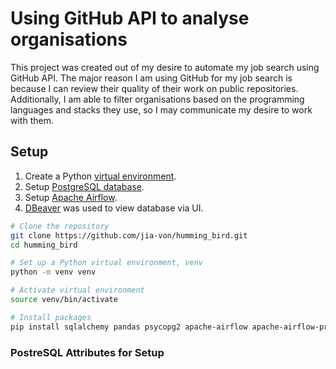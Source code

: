 # Using GitHub API to analyse organisations
This project was created out of my desire to automate my job search using GitHub API. The major reason I am using GitHub for my job search is because I can review their quality of their work on public repositories. Additionally, I am able to filter organisations based on the programming languages and stacks they use, so I may communicate my desire to work with them.

## Setup
1. Create a Python [virtual environment](https://packaging.python.org/en/latest/guides/installing-using-pip-and-virtual-environments/#). 
2. Setup [PostgreSQL database](https://www.postgresql.org/download/linux/ubuntu/). 
3. Setup [Apache Airflow](https://airflow.apache.org/docs/apache-airflow/stable/start/local.html).
4. [DBeaver](https://dbeaver.io/) was used to view database via UI.

```bash
# Clone the repository
git clone https://github.com/jia-von/humming_bird.git
cd humming_bird

# Set up a Python virtual environment, venv
python -m venv venv

# Activate virtual environment
source venv/bin/activate

# Install packages
pip install sqlalchemy pandas psycopg2 apache-airflow apache-airflow-providers-postgres
```
### PostreSQL Attributes for Setup
